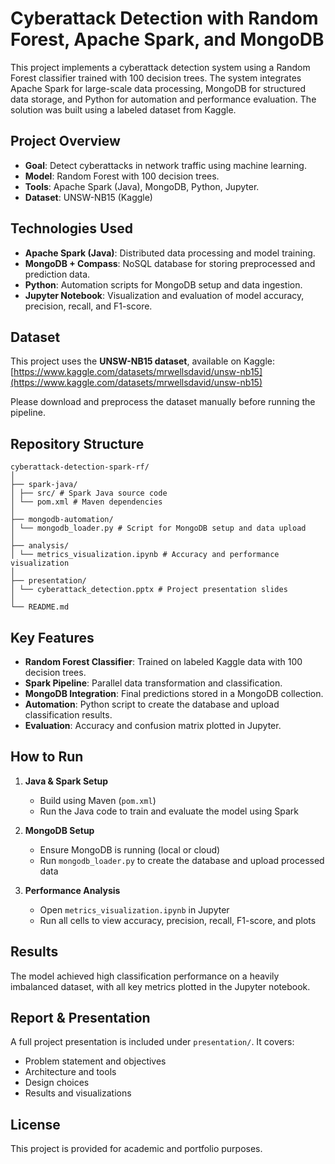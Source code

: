 # Cyberattack Detection with Random Forest, Apache Spark, and MongoDB

This project implements a cyberattack detection system using a Random Forest classifier trained with 100 decision trees. The system integrates Apache Spark for large-scale data processing, MongoDB for structured data storage, and Python for automation and performance evaluation. The solution was built using a labeled dataset from Kaggle.

## Project Overview

- **Goal**: Detect cyberattacks in network traffic using machine learning.
- **Model**: Random Forest with 100 decision trees.
- **Tools**: Apache Spark (Java), MongoDB, Python, Jupyter.
- **Dataset**: UNSW-NB15 (Kaggle)

## Technologies Used

- **Apache Spark (Java)**: Distributed data processing and model training.
- **MongoDB + Compass**: NoSQL database for storing preprocessed and prediction data.
- **Python**: Automation scripts for MongoDB setup and data ingestion.
- **Jupyter Notebook**: Visualization and evaluation of model accuracy, precision, recall, and F1-score.

## Dataset

This project uses the **UNSW-NB15 dataset**, available on Kaggle:  
[https://www.kaggle.com/datasets/mrwellsdavid/unsw-nb15](https://www.kaggle.com/datasets/mrwellsdavid/unsw-nb15)

Please download and preprocess the dataset manually before running the pipeline.

## Repository Structure
```
cyberattack-detection-spark-rf/
│
├── spark-java/
│ ├── src/ # Spark Java source code
│ └── pom.xml # Maven dependencies
│
├── mongodb-automation/
│ └── mongodb_loader.py # Script for MongoDB setup and data upload
│
├── analysis/
│ └── metrics_visualization.ipynb # Accuracy and performance visualization
│
├── presentation/
│ └── cyberattack_detection.pptx # Project presentation slides
│
└── README.md
```


## Key Features

- **Random Forest Classifier**: Trained on labeled Kaggle data with 100 decision trees.
- **Spark Pipeline**: Parallel data transformation and classification.
- **MongoDB Integration**: Final predictions stored in a MongoDB collection.
- **Automation**: Python script to create the database and upload classification results.
- **Evaluation**: Accuracy and confusion matrix plotted in Jupyter.

## How to Run

1. **Java & Spark Setup**  
   - Build using Maven (`pom.xml`)
   - Run the Java code to train and evaluate the model using Spark

2. **MongoDB Setup**  
   - Ensure MongoDB is running (local or cloud)
   - Run `mongodb_loader.py` to create the database and upload processed data

3. **Performance Analysis**  
   - Open `metrics_visualization.ipynb` in Jupyter
   - Run all cells to view accuracy, precision, recall, F1-score, and plots

## Results

The model achieved high classification performance on a heavily imbalanced dataset, with all key metrics plotted in the Jupyter notebook.

## Report & Presentation

A full project presentation is included under `presentation/`. It covers:
- Problem statement and objectives
- Architecture and tools
- Design choices
- Results and visualizations

## License

This project is provided for academic and portfolio purposes.
